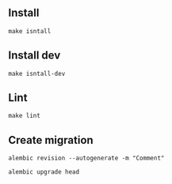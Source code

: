 
## Install
```shell
make isntall
```

## Install dev
```shell
make isntall-dev
```

## Lint
```shell
make lint
```

## Create migration
```shell
alembic revision --autogenerate -m "Comment"

alembic upgrade head
```